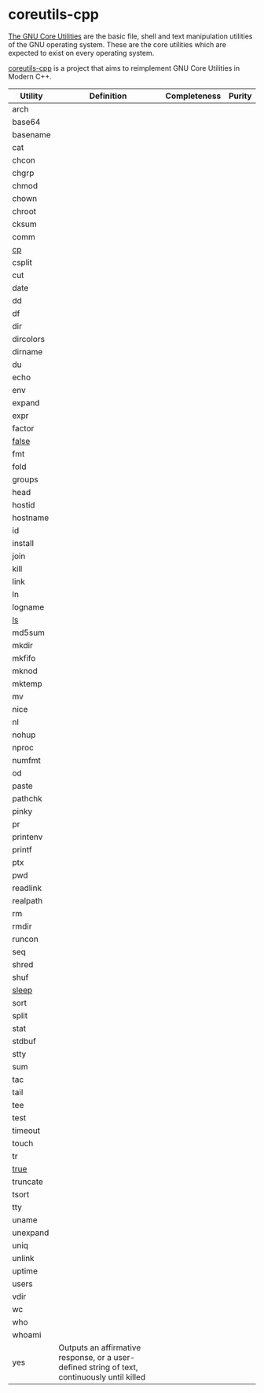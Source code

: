 # coreutils-cpp

[The GNU Core Utilities](https://www.gnu.org/software/coreutils/) are the basic file, shell and text manipulation utilities of the GNU operating system. These are the core utilities which are expected to exist on every operating system.

[coreutils-cpp](https://github.com/maidis/coreutils-cpp) is a project that aims to reimplement GNU Core Utilities in Modern C++.

| Utility |Definition | Completeness | Purity |
| ------- |---------- | ------------ | ------ |
|arch||||
|base64||||
|basename||||
|cat||||
|chcon||||
|chgrp||||
|chmod||||
|chown||||
|chroot||||
|cksum||||
|comm||||
|[cp](https://github.com/maidis/coreutils-cpp/tree/main/cp)||||
|csplit||||
|cut||||
|date||||
|dd||||
|df||||
|dir||||
|dircolors||||
|dirname||||
|du||||
|echo||||
|env||||
|expand||||
|expr||||
|factor||||
|[false](https://github.com/maidis/coreutils-cpp/tree/main/false)||||
|fmt||||
|fold||||
|groups||||
|head||||
|hostid||||
|hostname||||
|id||||
|install||||
|join||||
|kill||||
|link||||
|ln||||
|logname||||
|[ls](https://github.com/maidis/coreutils-cpp/tree/main/ls)||||
|md5sum||||
|mkdir||||
|mkfifo||||
|mknod||||
|mktemp||||
|mv||||
|nice||||
|nl||||
|nohup||||
|nproc||||
|numfmt||||
|od||||
|paste||||
|pathchk||||
|pinky||||
|pr||||
|printenv||||
|printf||||
|ptx||||
|pwd||||
|readlink||||
|realpath||||
|rm||||
|rmdir||||
|runcon||||
|seq||||
|shred||||
|shuf||||
|[sleep](https://github.com/maidis/coreutils-cpp/tree/main/sleep)||||
|sort||||
|split||||
|stat||||
|stdbuf||||
|stty||||
|sum||||
|tac||||
|tail||||
|tee||||
|test||||
|timeout||||
|touch||||
|tr||||
|[true](https://github.com/maidis/coreutils-cpp/tree/main/true)||||
|truncate||||
|tsort||||
|tty||||
|uname||||
|unexpand||||
|uniq||||
|unlink||||
|uptime||||
|users||||
|vdir||||
|wc||||
|who||||
|whoami||||
|yes|Outputs an affirmative response, or a user-defined string of text, continuously until killed|||
